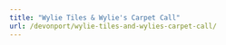 ```yaml
---
title: "Wylie Tiles & Wylie's Carpet Call"
url: /devonport/wylie-tiles-and-wylies-carpet-call/
---
```

